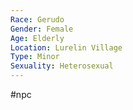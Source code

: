 ```yaml
---
Race: Gerudo
Gender: Female
Age: Elderly
Location: Lurelin Village
Type: Minor
Sexuality: Heterosexual
---
```

#npc 

